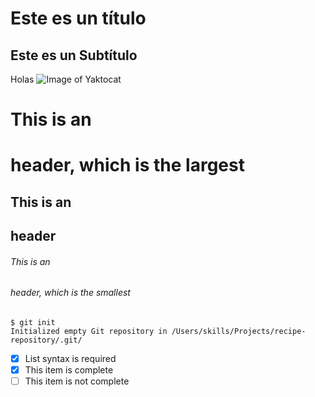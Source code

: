 # Este es un título
## Este es un Subtítulo
Holas 
![Image of Yaktocat](https://octodex.github.com/images/yaktocat.png)
# This is an <h1> header, which is the largest
## This is an <h2> header
###### This is an <h6> header, which is the smallest

```
$ git init
Initialized empty Git repository in /Users/skills/Projects/recipe-repository/.git/
```
- [x] List syntax is required
- [x] This item is complete
- [ ] This item is not complete
